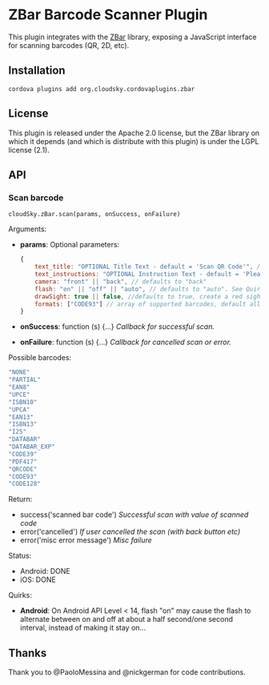 # ZBar Barcode Scanner Plugin

This plugin integrates with the [ZBar](http://zbar.sourceforge.net/) library,
exposing a JavaScript interface for scanning barcodes (QR, 2D, etc).

## Installation

    cordova plugins add org.cloudsky.cordovaplugins.zbar

## License

This plugin is released under the Apache 2.0 license, but the ZBar library on which it depends (and which is distribute with this plugin) is under the LGPL license (2.1).

## API

### Scan barcode

    cloudSky.zBar.scan(params, onSuccess, onFailure)

Arguments:

- **params**: Optional parameters:

    ```javascript
    {
        text_title: "OPTIONAL Title Text - default = 'Scan QR Code'", // Android only
        text_instructions: "OPTIONAL Instruction Text - default = 'Please point your camera at the QR code.'", // Android only
        camera: "front" || "back", // defaults to "back"
        flash: "on" || "off" || "auto", // defaults to "auto". See Quirks
        drawSight: true || false, //defaults to true, create a red sight/line in the center of the scanner view.
        formats: ["CODE93"] // array of supported barcodes, default all
    }
    ```

- **onSuccess**: function (s) {...} _Callback for successful scan._
- **onFailure**: function (s) {...} _Callback for cancelled scan or error._

Possible barcodes:
```javascript
"NONE"
"PARTIAL"
"EAN8"
"UPCE"
"ISBN10"
"UPCA"
"EAN13"
"ISBN13"
"I25"
"DATABAR"
"DATABAR_EXP"
"CODE39"
"PDF417"
"QRCODE"
"CODE93"
"CODE128"
```

Return:

- success('scanned bar code') _Successful scan with value of scanned code_
- error('cancelled') _If user cancelled the scan (with back button etc)_
- error('misc error message') _Misc failure_

Status:

- Android: DONE
- iOS: DONE

Quirks:

- __Android__: On Android API Level < 14, flash "on" may cause the flash to
  alternate between on and off at about a half second/one second interval,
  instead of making it stay on...


## Thanks

Thank you to @PaoloMessina and @nickgerman for code contributions.
